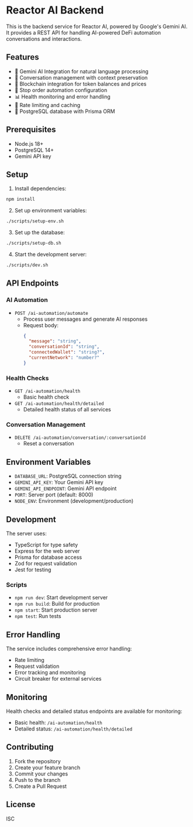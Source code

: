 # Reactor AI Backend

This is the backend service for Reactor AI, powered by Google's Gemini AI. It provides a REST API for handling AI-powered DeFi automation conversations and interactions.

## Features

- 🤖 Gemini AI Integration for natural language processing
- 💬 Conversation management with context preservation
- 🔗 Blockchain integration for token balances and prices
- 🔄 Stop order automation configuration
- 📊 Health monitoring and error handling
- 🚀 Rate limiting and caching
- 💾 PostgreSQL database with Prisma ORM

## Prerequisites

- Node.js 18+
- PostgreSQL 14+
- Gemini API key

## Setup

1. Install dependencies:
```bash
npm install
```

2. Set up environment variables:
```bash
./scripts/setup-env.sh
```

3. Set up the database:
```bash
./scripts/setup-db.sh
```

4. Start the development server:
```bash
./scripts/dev.sh
```

## API Endpoints

### AI Automation

- `POST /ai-automation/automate`
  - Process user messages and generate AI responses
  - Request body:
    ```json
    {
      "message": "string",
      "conversationId": "string",
      "connectedWallet": "string?",
      "currentNetwork": "number?"
    }
    ```

### Health Checks

- `GET /ai-automation/health`
  - Basic health check
- `GET /ai-automation/health/detailed`
  - Detailed health status of all services

### Conversation Management

- `DELETE /ai-automation/conversation/:conversationId`
  - Reset a conversation

## Environment Variables

- `DATABASE_URL`: PostgreSQL connection string
- `GEMINI_API_KEY`: Your Gemini API key
- `GEMINI_API_ENDPOINT`: Gemini API endpoint
- `PORT`: Server port (default: 8000)
- `NODE_ENV`: Environment (development/production)

## Development

The server uses:
- TypeScript for type safety
- Express for the web server
- Prisma for database access
- Zod for request validation
- Jest for testing

### Scripts

- `npm run dev`: Start development server
- `npm run build`: Build for production
- `npm start`: Start production server
- `npm test`: Run tests

## Error Handling

The service includes comprehensive error handling:
- Rate limiting
- Request validation
- Error tracking and monitoring
- Circuit breaker for external services

## Monitoring

Health checks and detailed status endpoints are available for monitoring:
- Basic health: `/ai-automation/health`
- Detailed status: `/ai-automation/health/detailed`

## Contributing

1. Fork the repository
2. Create your feature branch
3. Commit your changes
4. Push to the branch
5. Create a Pull Request

## License

ISC 